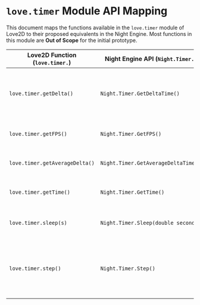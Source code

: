 # `love.timer` Module API Mapping

This document maps the functions available in the `love.timer` module of Love2D to their proposed equivalents in the Night Engine. Most functions in this module are **Out of Scope** for the initial prototype.

| Love2D Function (`love.timer.`) | Night Engine API (`Night.Timer.`) | Notes / C# Signature Idea | Status (Prototype Scope) | Done |
|---------------------------------|-----------------------------------|---------------------------|--------------------------|------|
| `love.timer.getDelta()`         | `Night.Timer.GetDeltaTime()`      | `public static double GetDeltaTime()` <br> Time since last frame. This is already provided to `MyGame.Update(deltaTime)`. This function would provide it on demand. | Out of Scope (Covered by `Update`'s `deltaTime`) | [ ] |
| `love.timer.getFPS()`           | `Night.Timer.GetFPS()`            | `public static int GetFPS()` <br> Current frames per second. | In Scope (Useful for debugging/display) | [ ] |
| `love.timer.getAverageDelta()`  | `Night.Timer.GetAverageDeltaTime()` | `public static double GetAverageDeltaTime()` <br> Average delta time over the last second. | Out of Scope | [ ] |
| `love.timer.getTime()`          | `Night.Timer.GetTime()`           | `public static double GetTime()` <br> Time since the game started, in seconds. | In Scope (Useful utility) | [ ] |
| `love.timer.sleep(s)`           | `Night.Timer.Sleep(double seconds)` | `public static void Sleep(double seconds)` <br> Pauses execution. | Out of Scope (Generally not recommended in game loops) | [ ] |
| `love.timer.step()`             | `Night.Timer.Step()`              | `public static double Step()` <br> Measures time between calls. Used internally by Love2D's default `love.run`. Night Engine will have its own internal timing. | Out of Scope (Engine internal) | [ ] |
